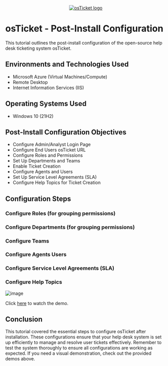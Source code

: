 <p align="center">
  <a href="https://i.imgur.com/Clzj7Xs.png" target="_blank">
    <img src="https://i.imgur.com/Clzj7Xs.png" alt="osTicket logo" />
  </a>
</p>

<h1>osTicket - Post-Install Configuration</h1>
This tutorial outlines the post-install configuration of the open-source help desk ticketing system osTicket.<br />

<h2>Environments and Technologies Used</h2>

- Microsoft Azure (Virtual Machines/Compute)
- Remote Desktop
- Internet Information Services (IIS)

<h2>Operating Systems Used</h2>

- Windows 10 (21H2)

<h2>Post-Install Configuration Objectives</h2>

- Configure Admin/Analyst Login Page
- Configure End Users osTicket URL
- Configure Roles and Permissions
- Set Up Departments and Teams
- Enable Ticket Creation
- Configure Agents and Users
- Set Up Service Level Agreements (SLA)
- Configure Help Topics for Ticket Creation

<h2>Configuration Steps</h2>

<h3>Configure Roles (for grouping permissions)</h3>

<h3>Configure Departments (for grouping permissions)</h3>

<h3>Configure Teams</h3>

<h3>Configure Agents Users</h3>

<h3>Configure Service Level Agreements (SLA)</h3>

<h3>Configure Help Topics</h3>

![image](https://github.com/user-attachments/assets/81e063c5-672c-4321-9f9c-2e7a89ceb0d5)

Click <a href="https://youtu.be/UelA3H6u4r8" target="_blank">here</a> to watch the demo.

<h2>Conclusion</h2>
This tutorial covered the essential steps to configure osTicket after installation. These configurations ensure that your help desk system is set up efficiently to manage and resolve user tickets effectively. Remember to test the system thoroughly to ensure all configurations are working as expected. If you need a visual demonstration, check out the provided demos above.
